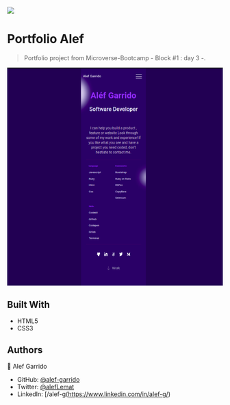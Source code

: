 ![](https://img.shields.io/badge/Microverse-blueviolet)

# Portfolio Alef

> Portfolio project from Microverse-Bootcamp - Block #1 : day 3 -.

![screenshot](./app_screenshot.png)

## Built With

- HTML5
- CSS3

## Authors

👤 Alef Garrido

- GitHub: [@alef-garrido](https://github.com/alef-garrido)
- Twitter: [@alefLemat](https://twitter.com/AlefLemat)
- LinkedIn: [/alef-g(https://www.linkedin.com/in/alef-g/)

